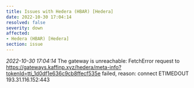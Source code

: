 ```yaml
---
title: Issues with Hedera (HBAR) [Hedera]
date: 2022-10-30 17:04:14
resolved: false
severity: down
affected:
- Hedera (HBAR) [Hedera]
section: issue
---
```


*2022-10-30 17:04:14* The gateway is unreachable: FetchError request to https://gateways.kaffinp.xyz/hedera/meta-info?tokenId=tti_1d0df1e636c9cb8ffecf535e failed, reason: connect ETIMEDOUT 193.31.116.152:443